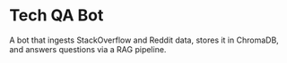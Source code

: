 # Tech QA Bot

A bot that ingests StackOverflow and Reddit data, stores it in ChromaDB, and answers questions via a RAG pipeline.